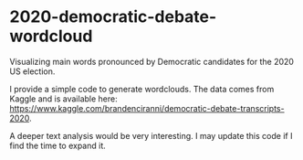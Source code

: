 # 2020-democratic-debate-wordcloud
Visualizing main words pronounced by Democratic candidates for the 2020 US election.

I provide a simple code to generate wordclouds.
The data comes from Kaggle and is available here: https://www.kaggle.com/brandenciranni/democratic-debate-transcripts-2020.

A deeper text analysis would be very interesting. I may update this code if I find the time to expand it.
